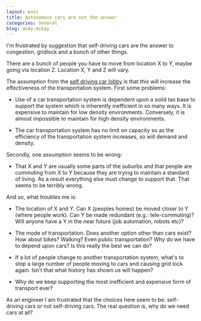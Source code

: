 ```yaml
---
layout: post
title: Autonomous cars are not the answer
categories: General
blog: andy-mckay
---
```


I'm frustrated by suggestion that self-driving cars are the answer to congestion, gridlock and a bunch of other things. 

There are a bunch of people you have to move from location X to Y, maybe going via location Z. Location X, Y and Z will vary.

The assumption from the <a href="https://www.youtube.com/watch?v=iHzzSao6ypE&feature=youtu.be">self driving car lobby</a> is that this will increase the effectiveness of the transportation system. First some problems:

* Use of a car transportation system is dependent upon a solid tax base to support the system which is inherently inefficient in so many ways. It is expensive to maintain for low density environments. Conversely, it is almost impossible to maintain for high density environments.

* The car transportation system has no limit on capacity so as the efficiency of the transportation system increases, so will demand and density.

Secondly, one assumption seems to be wrong:

* That X and Y are usually some parts of the suburbs and that people are commuting from X to Y because they are trying to maintain a standard of living. As a result everything else must change to support that. That seems to be terribly wrong.

And so, what troubles me is:

* The location of X and Y. Can X (peoples homes) be moved closer to Y (where people work). Can Y be made redundant (e.g.: tele-commuting)? Will anyone have a Y in the near future (job automation, robots etc)?

* The mode of transportation. Does another option other than cars exist? How about bikes? Walking? Even public transportation? Why do we have to depend upon cars? Is this really the best we can do?

* If a lot of people change to another transportation system, what's to stop a large number of people moving to cars and causing grid lock again. Isn't that what history has shown us will happen?

* Why do we keep supporting the most inefficient and expensive form of transport ever?

As an engineer I am frustrated that the choices here seem to be: self-driving cars or not self-driving cars. The real question is, why do we need cars at all?